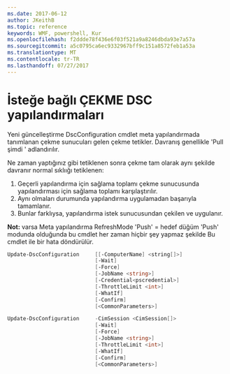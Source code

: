 ```yaml
---
ms.date: 2017-06-12
author: JKeithB
ms.topic: reference
keywords: WMF, powershell, Kur
ms.openlocfilehash: f2ddde78f436e6f03f521a9a8246dbda93e7a57a
ms.sourcegitcommit: a5c0795ca6ec9332967bff9c151a8572feb1a53a
ms.translationtype: MT
ms.contentlocale: tr-TR
ms.lasthandoff: 07/27/2017
---
```

# <a name="on-demand-pull-of-dsc-configurations"></a>İsteğe bağlı ÇEKME DSC yapılandırmaları

Yeni güncelleştirme DscConfiguration cmdlet meta yapılandırmada tanımlanan çekme sunucuları gelen çekme tetikler. Davranış genellikle 'Pull şimdi ' adlandırılır. 


Ne zaman yaptığınız gibi tetiklenen sonra çekme tam olarak aynı şekilde davranır normal sıklıığı tetiklenen:

1. Geçerli yapılandırma için sağlama toplamı çekme sunucusunda yapılandırması için sağlama toplamı karşılaştırılır. 
2. Aynı olmaları durumunda yapılandırma uygulamadan başarıyla tamamlanır. 
3. Bunlar farklıysa, yapılandırma istek sunucusundan çekilen ve uygulanır.

**Not:** varsa Meta yapılandırma RefreshMode 'Push' = hedef düğüm 'Push' modunda olduğunda bu cmdlet her zaman hiçbir şey yapmaz şekilde Bu cmdlet ile bir hata döndürülür.

```powershell
Update-DscConfiguration     [[-ComputerName] <string[]>] 
                            [-Wait]
                            [-Force] 
                            [-JobName <string>] 
                            [-Credential<pscredential>] 
                            [-ThrottleLimit <int>] 
                            [-WhatIf] 
                            [-Confirm] 
                            [<CommonParameters>]

Update-DscConfiguration     -CimSession <CimSession[]> 
                            [-Wait] 
                            [-Force] 
                            [-JobName <string>] 
                            [-ThrottleLimit <int>]
                            [-WhatIf] 
                            [-Confirm] 
                            [<CommonParameters>]
```

